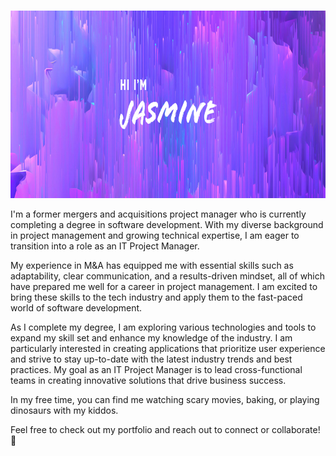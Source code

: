 ### 
<p align="center">
<img width="1280" height="300" src="github_banner_v2.png">
</p>

I'm a former mergers and acquisitions project manager who is currently completing a degree in software development. With my diverse background in project management and growing technical expertise, I am eager to transition into a role as an IT Project Manager.

My experience in M&A has equipped me with essential skills such as adaptability, clear communication, and a results-driven mindset, all of which have prepared me well for a career in project management. I am excited to bring these skills to the tech industry and apply them to the fast-paced world of software development.

As I complete my degree, I am exploring various technologies and tools to expand my skill set and enhance my knowledge of the industry. I am particularly interested in creating applications that prioritize user experience and strive to stay up-to-date with the latest industry trends and best practices. My goal as an IT Project Manager is to lead cross-functional teams in creating innovative solutions that drive business success.

In my free time, you can find me watching scary movies, baking, or playing dinosaurs with my kiddos.

Feel free to check out my portfolio and reach out to connect or collaborate! 🤝
